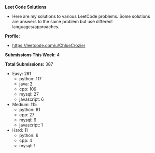 **Leet Code Solutions**

- Here are my solutions to various LeetCode problems. Some solutions are answers to the same problem but use different languages/approaches.

**Profile:**

- https://leetcode.com/u/ChloeCrozier

**Submissions This Week:** 4

**Total Submissions:** 387
- Easy: 261
  - python: 117
  - java: 2
  - cpp: 109
  - mysql: 27
  - javascript: 6
- Medium: 115
  - python: 81
  - cpp: 27
  - mysql: 6
  - javascript: 1
- Hard: 11
  - python: 6
  - cpp: 4
  - mysql: 1